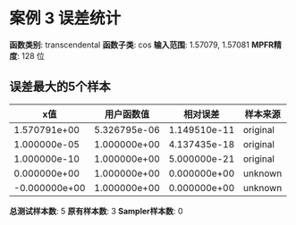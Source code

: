 # 案例 3 误差统计

**函数类别**: transcendental
**函数子类**: cos
**输入范围**: 1.57079, 1.57081
**MPFR精度**: 128 位

## 误差最大的5个样本

| x值 | 用户函数值 | 相对误差 | 样本来源 |
|-----|-----------|----------|----------|
| 1.570791e+00 | 5.326795e-06 | 1.149510e-11 | original |
| 1.000000e-05 | 1.000000e+00 | 4.137435e-18 | original |
| 1.000000e-10 | 1.000000e+00 | 5.000000e-21 | original |
| 0.000000e+00 | 1.000000e+00 | 0.000000e+00 | unknown |
| -0.000000e+00 | 1.000000e+00 | 0.000000e+00 | unknown |

**总测试样本数**: 5
**原有样本数**: 3
**Sampler样本数**: 0
